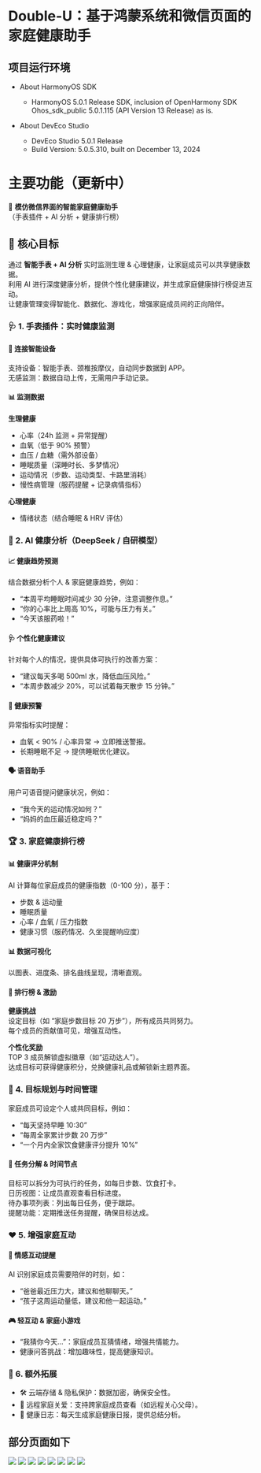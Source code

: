 # Double-U：基于鸿蒙系统和微信页面的家庭健康助手
## 项目运行环境

* About HarmonyOS SDK
    * HarmonyOS 5.0.1 Release SDK, inclusion of OpenHarmony SDK Ohos_sdk_public 5.0.1.115 (API Version 13 Release) as is.

* About DevEco Studio
    * DevEco Studio 5.0.1 Release
    * Build Version: 5.0.5.310, built on December 13, 2024



# 主要功能（更新中）

🏡 **模仿微信界面的智能家庭健康助手**  
（手表插件 + AI 分析 + 健康排行榜）

## 🎯 核心目标
通过 **智能手表 + AI 分析** 实时监测生理 & 心理健康，让家庭成员可以共享健康数据。  
利用 AI 进行深度健康分析，提供个性化健康建议，并生成家庭健康排行榜促进互动。  
让健康管理变得智能化、数据化、游戏化，增强家庭成员间的正向陪伴。

### 🩺 1. 手表插件：实时健康监测

#### 📡 连接智能设备
支持设备：智能手表、颈椎按摩仪，自动同步数据到 APP。  
无感监测：数据自动上传，无需用户手动记录。

#### 📊 监测数据

**生理健康**  
- 心率（24h 监测 + 异常提醒）  
- 血氧（低于 90% 预警）  
- 血压 / 血糖（需外部设备）  
- 睡眠质量（深睡时长、多梦情况）  
- 运动情况（步数、运动类型、卡路里消耗）  
- 慢性病管理（服药提醒 + 记录病情指标）

**心理健康**  
- 情绪状态（结合睡眠 & HRV 评估）

### 🤖 2. AI 健康分析（DeepSeek / 自研模型）

#### 📈 健康趋势预测
结合数据分析个人 & 家庭健康趋势，例如：  
- “本周平均睡眠时间减少 30 分钟，注意调整作息。”  
- “你的心率比上周高 10%，可能与压力有关。”  
- “今天该服药啦！”

#### 🩺 个性化健康建议
针对每个人的情况，提供具体可执行的改善方案：  
- “建议每天多喝 500ml 水，降低血压风险。”  
- “本周步数减少 20%，可以试着每天散步 15 分钟。”

#### 🚨 健康预警
异常指标实时提醒：  
- 血氧 < 90% / 心率异常 → 立即推送警报。  
- 长期睡眠不足 → 提供睡眠优化建议。

#### 🗣 语音助手
用户可语音提问健康状况，例如：  
- “我今天的运动情况如何？”  
- “妈妈的血压最近稳定吗？”

### 🏆 3. 家庭健康排行榜

#### 📊 健康评分机制
AI 计算每位家庭成员的健康指数（0-100 分），基于：  
- 步数 & 运动量  
- 睡眠质量  
- 心率 / 血氧 / 压力指数  
- 健康习惯（服药情况、久坐提醒响应度）

#### 📊 数据可视化
以图表、进度条、排名曲线呈现，清晰直观。

#### 🏅 排行榜 & 激励

**健康挑战**  
设定目标（如 “家庭步数目标 20 万步”），所有成员共同努力。  
每个成员的贡献值可见，增强互动性。

**个性化奖励**  
TOP 3 成员解锁虚拟徽章（如“运动达人”）。  
达成目标可获得健康积分，兑换健康礼品或解锁新主题界面。

### 📅 4. 目标规划与时间管理
家庭成员可设定个人或共同目标，例如：  
- “每天坚持早睡 10:30”  
- “每周全家累计步数 20 万步”  
- “一个月内全家饮食健康评分提升 10%”

#### 📝 任务分解 & 时间节点
目标可以拆分为可执行的任务，如每日步数、饮食打卡。  
日历视图：让成员直观查看目标进度。  
待办事项列表：列出每日任务，便于跟踪。  
提醒功能：定期推送任务提醒，确保目标达成。

### ❤ 5. 增强家庭互动

#### 📡 情感互动提醒
AI 识别家庭成员需要陪伴的时刻，如：  
- “爸爸最近压力大，建议和他聊聊天。”  
- “孩子这周运动量低，建议和他一起运动。”

#### 🎮 轻互动 & 家庭小游戏
- “我猜你今天…”：家庭成员互猜情绪，增强共情能力。  
- 健康问答挑战：增加趣味性，提高健康知识。

### 🔗 6. 额外拓展
- 🛠 云端存储 & 隐私保护：数据加密，确保安全性。  
- 🏡 远程家庭关爱：支持跨家庭成员查看（如远程关心父母）。  
- 📅 健康日志：每天生成家庭健康日报，提供总结分析。

## 部分页面如下
![](./page_example/1.png)
![](./page_example/2.png)
![](./page_example/3.png)
![](./page_example/4.png)
![](./page_example/5.png)
![](./page_example/6.png)
![](./page_example/屏幕截图_2025-05-13_150349.png)
![](./page_example/7.png)


